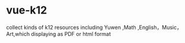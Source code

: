 # vue-k12
collect kinds of k12 resources including Yuwen ,Math ,English，Music，Art,which displaying as PDF or html format
